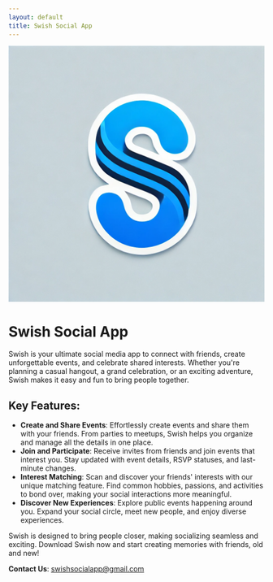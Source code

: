 ```yaml
---
layout: default
title: Swish Social App
---
```


![Swish Logo](logo.png)

# Swish Social App

Swish is your ultimate social media app to connect with friends, create unforgettable events, and celebrate shared interests. Whether you're planning a casual hangout, a grand celebration, or an exciting adventure, Swish makes it easy and fun to bring people together.

## Key Features:

- **Create and Share Events**: Effortlessly create events and share them with your friends. From parties to meetups, Swish helps you organize and manage all the details in one place.
- **Join and Participate**: Receive invites from friends and join events that interest you. Stay updated with event details, RSVP statuses, and last-minute changes.
- **Interest Matching**: Scan and discover your friends' interests with our unique matching feature. Find common hobbies, passions, and activities to bond over, making your social interactions more meaningful.
- **Discover New Experiences**: Explore public events happening around you. Expand your social circle, meet new people, and enjoy diverse experiences.

Swish is designed to bring people closer, making socializing seamless and exciting. Download Swish now and start creating memories with friends, old and new!

**Contact Us**: [swishsocialapp@gmail.com](mailto:swishsocialapp@gmail.com)
